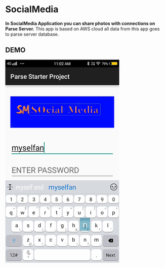 # SocialMedia


**In SocialMedia Application you can share photos with connections on Parse Server.** This app is based on AWS cloud all data from this app goes to parse server database.

## DEMO


![](gif/Demo.gif)

